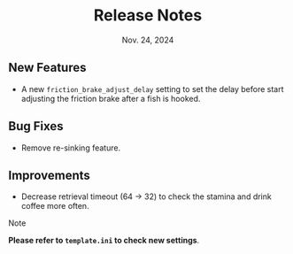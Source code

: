 
<div align="center">
<h1>Release Notes</h1>
Nov. 24, 2024 
</div>


## New Features
- A new `friction_brake_adjust_delay` setting to set the delay before start adjusting
  the friction brake after a fish is hooked.

## Bug Fixes
- Remove re-sinking feature.

## Improvements
- Decrease retrieval timeout (64 -> 32) to check the stamina and drink coffee more often.

<!-- ## Other Changes -->
 
> [!NOTE]
**Please refer to `template.ini` to check new settings**.